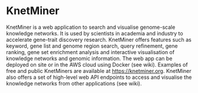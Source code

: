 KnetMiner
===========

KnetMiner is a web application to search and visualise genome-scale knowledge networks. It is used by scientists in academia and industry to accelerate gene-trait discovery research. KnetMiner offers features such as keyword, gene list and genome region search, query refinement, gene ranking, gene set enrichment analysis and interactive visualisation of knowledge networks and genomic information. The web app can be deployed on site or in the AWS cloud using Docker (see wiki). Examples of free and public KnetMiners are available at https://knetminer.org. KnetMiner also offers a set of high-level web API endpoints to access and visualise the knowledge networks from other applications (see wiki). 
